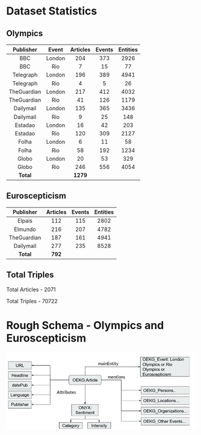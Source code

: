 # Dataset Statistics

## Olympics
| **Publisher** | **Event** | **Articles** | **Events** | **Entities** |
|:-------------:|:---------:|:------------:|:----------:|:------------:|
| BBC | London | 204 | 373 | 2926 |
| BBC | Rio | 7 | 15 | 77 |
| Telegraph | London | 196 | 389 | 4941 | 
| Telegraph | Rio | 4 | 5 | 26 |
| TheGuardian | London | 217 | 412 | 4032 |
| TheGuardian | Rio | 41 | 126 | 1179 |
| Dailymail | London | 135 | 365 | 3436 |
| Dailymail | Rio | 9 | 25 | 148 |
| Estadao | London | 16 | 42 | 203 |
| Estadao | Rio | 120 | 309 | 2127 |
| Folha | London | 6 | 11 | 58 |
| Folha | Rio | 58 | 192 | 1234  |
| Globo | London | 20 | 53 | 329 |
| Globo | Rio | 246 | 556 | 4054 |
| **Total** | | **1279** |  |  |


## Euroscepticism
| **Publisher** | **Articles** | **Events** | **Entities** |
|:---------:|:--------:|:------:|:--------:|
| Elpais | 112 | 115 | 2802 |
| Elmundo | 216 | 207 | 4782 |
| TheGuardian | 187 | 161 | 4941 |
| Dailymail | 277 | 235 | 8528 |
| **Total** | **792** |  |  |

## Total Triples
Total Articles - 2071

Total Triples - 70722

# Rough Schema - Olympics and Euroscepticism
![Schema](schema_time.JPG)

